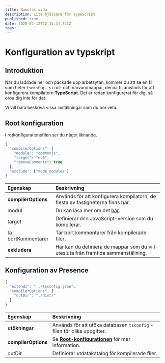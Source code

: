 ```yaml
---
title: Namnlös sida
description: Lite hjälpare för TypeScript
published: true
date: 2020-02-12T22:15:34.451Z
tags:
---
```


# Konfiguration av typskript

## Introduktion

När du laddade ner och packade upp arbetsytan, kommer du att se en fil som heter `tsconfig. s` i rot- och närvaromappar, denna fil används för att konfigurera kompilatorn **TypeScript**. Det är redan konfigurerat för dig, så oroa dig inte för det.

Vi vill bara beskriva vissa inställningar som du bör veta.

## Root konfiguration

I rotkonfigurationsfilen ser du något liknande.

```javascript
{
  "compilerOptions": {
    "module": "commonjs",
    "target": "es6",
    "removeComments": true
  },
  "exclude": ["node_modules"]
}
```

| Egenskap            | Beskrivning                                                                              |
|:------------------- |:---------------------------------------------------------------------------------------- |
| **compilerOptions** | Används för att konfigurera kompilatorn, de flesta av fastigheterna finns här.           |
| modul               | Du kan läsa mer om det [här](https://www.typescriptlang.org/docs/handbook/modules.html). |
| target              | Definierar den JavaScript-version som du kompilerar.                                     |
| ta bortKommentarer  | Tar bort kommentarer från kompilerade filer.                                             |
| **exkludera**       | Här kan du definiera de mappar som du vill utesluta från framtida sammanställning.       |

## Konfiguration av Presence

```javascript
{
  "extends": "../tsconfig.json",
  "compilerOptions": {
    "outDir": "./dist/"
  }
}
```

| Egenskap            | Beskrivning                                                                                   |
|:------------------- |:--------------------------------------------------------------------------------------------- |
| **utökningar**      | Används för att utöka databasen `tsconfig` -filen för olika uppgifter.                        |
| **compilerOptions** | Se [**Root-konfigurationen**](/dev/presence/tsconfig#root-configuration) för mer information. |
| outDir              | Definierar utdatakatalog för kompilerade filer.                                               |